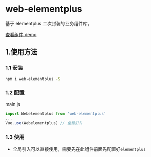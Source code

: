 # web-elementplus

基于 elementplus 二次封装的业务组件库。

[查看组件 demo](https://zhoubichuan.com/web-elementplus/element-package/base/layout.html)

## 1.使用方法

### 1.1 安装

```sh
npm i web-elementplus -S
```

### 1.2 配置

main.js

```js
import Webelementplus from 'web-elementplus'
...
Vue.use(Webelementplus) // 全局引入
```

### 1.3 使用

- 全局引入可以直接使用，需要先在此组件前面先配置好`elementplus`
